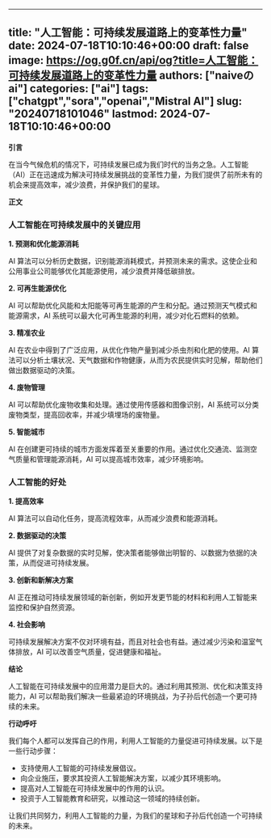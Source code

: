 
---
title: "人工智能：可持续发展道路上的变革性力量"
date: 2024-07-18T10:10:46+00:00
draft: false
image: https://og.g0f.cn/api/og?title=人工智能：可持续发展道路上的变革性力量
authors: ["naiveのai"]
categories: ["ai"]
tags: ["chatgpt","sora","openai","Mistral AI"]
slug: "20240718101046"
lastmod: 2024-07-18T10:10:46+00:00
---
**引言**

在当今气候危机的情况下，可持续发展已成为我们时代的当务之急。人工智能（AI）正在迅速成为解决可持续发展挑战的变革性力量，为我们提供了前所未有的机会来提高效率，减少浪费，并保护我们的星球。

**正文**

### 人工智能在可持续发展中的关键应用

**1. 预测和优化能源消耗**

AI 算法可以分析历史数据，识别能源消耗模式，并预测未来的需求。这使企业和公用事业公司能够优化其能源使用，减少浪费并降低碳排放。

**2. 可再生能源优化**

AI 可以帮助优化风能和太阳能等可再生能源的产生和分配。通过预测天气模式和能源需求，AI 系统可以最大化可再生能源的利用，减少对化石燃料的依赖。

**3. 精准农业**

AI 在农业中得到了广泛应用，从优化作物产量到减少杀虫剂和化肥的使用。AI 算法可以分析土壤状况、天气数据和作物健康，从而为农民提供实时见解，帮助他们做出数据驱动的决策。

**4. 废物管理**

AI 可以帮助优化废物收集和处理。通过使用传感器和图像识别，AI 系统可以分类废物类型，提高回收率，并减少填埋场的废物量。

**5. 智能城市**

AI 在创建更可持续的城市方面发挥着至关重要的作用。通过优化交通流、监测空气质量和管理能源消耗，AI 可以提高城市效率，减少环境影响。

### 人工智能的好处

**1. 提高效率**

AI 算法可以自动化任务，提高流程效率，从而减少浪费和能源消耗。

**2. 数据驱动的决策**

AI 提供了对复杂数据的实时见解，使决策者能够做出明智的、以数据为依据的决策，从而促进可持续发展。

**3. 创新和新解决方案**

AI 正在推动可持续发展领域的新创新，例如开发更节能的材料和利用人工智能来监控和保护自然资源。

**4. 社会影响**

可持续发展解决方案不仅对环境有益，而且对社会也有益。通过减少污染和温室气体排放，AI 可以改善空气质量，促进健康和福祉。

**结论**

人工智能在可持续发展中的应用潜力是巨大的。通过利用其预测、优化和决策支持能力，AI 可以帮助我们解决一些最紧迫的环境挑战，为子孙后代创造一个更可持续的未来。

**行动呼吁**

我们每个人都可以发挥自己的作用，利用人工智能的力量促进可持续发展。以下是一些行动步骤：

* 支持使用人工智能的可持续发展倡议。
* 向企业施压，要求其投资人工智能解决方案，以减少其环境影响。
* 提高对人工智能在可持续发展中的作用的认识。
* 投资于人工智能教育和研究，以推动这一领域的持续创新。

让我们共同努力，利用人工智能的力量，为我们的星球和子孙后代创造一个可持续的未来。